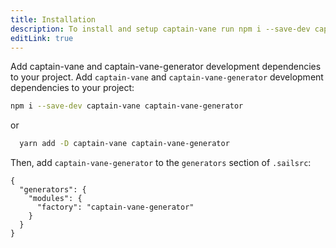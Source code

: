 ```yaml
---
title: Installation
description: To install and setup captain-vane run npm i --save-dev captain-vane captain-vane-generator,
editLink: true
---
```


Add captain-vane and captain-vane-generator development dependencies to your project.
Add `captain-vane` and `captain-vane-generator` development dependencies to your project:


```bash
npm i --save-dev captain-vane captain-vane-generator
```

or

```bash
  yarn add -D captain-vane captain-vane-generator
```

Then, add `captain-vane-generator` to the `generators` section of `.sailsrc`:

```json{.sailsrc}
{
  "generators": {
    "modules": {
      "factory": "captain-vane-generator"
    }
  }
}
```